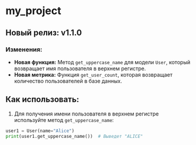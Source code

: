 # my_project
 
## Новый релиз: v1.1.0

### Изменения:
- **Новая функция:** Метод `get_uppercase_name` для модели `User`, который возвращает имя пользователя в верхнем регистре.
- **Новая метрика:** Функция `get_user_count`, которая возвращает количество пользователей в базе данных.
  
## Как использовать:
 1. Для получения имени пользователя в верхнем регистре используйте метод `get_uppercase_name`:
   ```python
   user1 = User(name="Alice")
   print(user1.get_uppercase_name())  # Выведет "ALICE"
